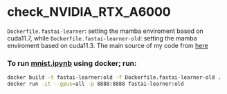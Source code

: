 # check_NVIDIA_RTX_A6000


``Dockerfile.fastai-learner``: setting the mamba enviroment based on cuda11.7, while ``Dockerfile.fastai-learner-old``: setting the mamba enviroment based on cuda11.3. The main source of my code from [here](https://hub.docker.com/r/nvidia/cuda/tags)

### To run [mnist.ipynb](https://walkwithfastai.com/MNIST) using docker; run: 

```bash
docker build -t fastai-learner:old -f Dockerfile.fastai-learner-old .
docker run -it --gpus=all -p 8888:8888 fastai-learner:old
```
